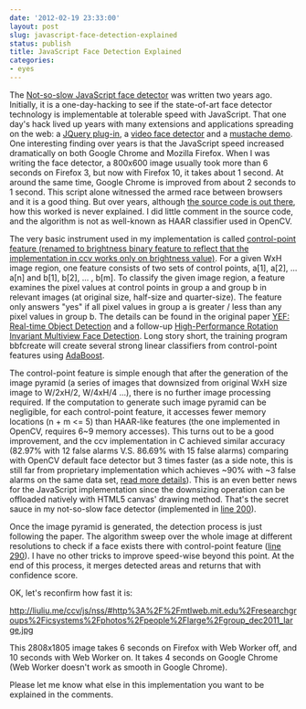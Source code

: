 ```yaml
---
date: '2012-02-19 23:33:00'
layout: post
slug: javascript-face-detection-explained
status: publish
title: JavaScript Face Detection Explained
categories:
- eyes
---
```


The [Not-so-slow JavaScript face detector](http://liuliu.me/ccv/js/nss/) was written two years ago. Initially, it is a one-day-hacking to see if the state-of-art face detector technology is implementable at tolerable speed with JavaScript. That one day's hack lived up years with many extensions and applications spreading on the web: a [JQuery plug-in](http://facedetection.jaysalvat.com/), a [video face detector](http://wesbos.com/html5-video-face-detection-canvas-javascript/) and a [mustache demo](http://www.easymustache.com/). One interesting finding over years is that the JavaScript speed increased dramatically on both Google Chrome and Mozilla Firefox. When I was writing the face detector, a 800x600 image usually took more than 6 seconds on Firefox 3, but now with Firefox 10, it takes about 1 second. At around the same time, Google Chrome is improved from about 2 seconds to 1 second. This script alone witnessed the armed race between browsers and it is a good thing. But over years, although [the source code is out there](http://github.com/liuliu/ccv), how this worked is never explained. I did little comment in the source code, and the algorithm is not as well-known as HAAR classifier used in OpenCV.

The very basic instrument used in my implementation is called [control-point feature (renamed to brightness binary feature to reflect that the implementation in ccv works only on brightness value)](http://scholar.google.com/scholar?q=YEF*+Real-time+Object+Detection). For a given WxH image region, one feature consists of two sets of control points, a[1], a[2], ... a[n] and b[1], b[2], ... , b[m]. To classify the given image region, a feature examines the pixel values at control points in group a and group b in relevant images (at original size, half-size and quarter-size). The feature only answers "yes" if all pixel values in group a is greater / less than any pixel values in group b. The details can be found in the original paper [YEF: Real-time Object Detection](http://scholar.google.com/scholar?q=YEF*+Real-time+Object+Detection) and a follow-up [High-Performance Rotation Invariant Multiview Face Detection](http://scholar.google.com/scholar?q=High-Performance+Rotation+Invariant+Multiview+Face+Detection). Long story short, the training program bbfcreate will create several strong linear classifiers from control-point features using [AdaBoost](http://en.wikipedia.org/wiki/AdaBoost).

The control-point feature is simple enough that after the generation of the image pyramid (a series of images that downsized from original WxH size image to W/2xH/2, W/4xH/4 ...), there is no further image processing required. If the computation to generate such image pyramid can be negligible, for each control-point feature, it accesses fewer memory locations (n + m <= 5) than HAAR-like features (the one implemented in OpenCV, requires 6~9 memory accesses). This turns out to be a good improvement, and the ccv implementation in C achieved similar accuracy (82.97% with 12 false alarms V.S. 86.69% with 15 false alarms) comparing with OpenCV default face detector but 3 times faster (as a side note, this is still far from proprietary implementation which achieves ~90% with ~3 false alarms on the same data set, [read more details](http://github.com/liuliu/ccv/blob/stable/doc/bbf.md)). This is an even better news for the JavaScript implementation since the downsizing operation can be offloaded natively with HTML5 canvas' drawing method. That's the secret sauce in my not-so-slow face detector (implemented in [line 200](https://github.com/liuliu/ccv/blob/unstable/js/ccv.js#L200)).

Once the image pyramid is generated, the detection process is just following the paper. The algorithm sweep over the whole image at different resolutions to check if a face exists there with control-point feature ([line 290](https://github.com/liuliu/ccv/blob/unstable/js/ccv.js#L290)). I have no other tricks to improve speed-wise beyond this point. At the end of this process, it merges detected areas and returns that with confidence score.

OK, let's reconfirm how fast it is:

<http://liuliu.me/ccv/js/nss/#http%3A%2F%2Fmtlweb.mit.edu%2Fresearchgroups%2Ficsystems%2Fphotos%2Fpeople%2Flarge%2Fgroup_dec2011_large.jpg>

This 2808x1805 image takes 6 seconds on Firefox with Web Worker off, and 10 seconds with Web Worker on. It takes 4 seconds on Google Chrome (Web Worker doesn't work as smooth in Google Chrome).

Please let me know what else in this implementation you want to be explained in the comments.